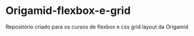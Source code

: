 # Origamid-flexbox-e-grid
Repositório criado para os cursos de flexbox e css grid layout da Origamid
